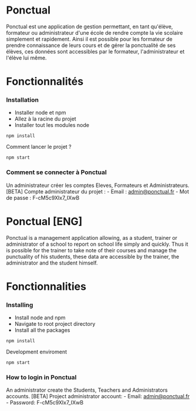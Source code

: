 # Ponctual
Ponctual est une application de gestion permettant, en tant qu'élève, formateur ou administrateur d'une école de rendre compte la vie scolaire simplement et rapidement. Ainsi il est possible pour les formateur de prendre connaissance de leurs cours et de gérer la ponctualité de ses élèves, ces données sont accessibles par le formateur, l'administrateur et l'élève lui même. 

# Fonctionnalités

### Installation

* Installer node et npm
* Allez à la racine du projet
* Installer tout les modules node

```
npm install
```

Comment lancer le projet ?


```
npm start
```

### Comment se connecter à Ponctual
Un administrateur créer les comptes Eleves, Formateurs et Administrateurs.
[BETA] Compte administrateur du projet :
    - Email : admin@ponctual.fr
    - Mot de passe : F-cM5c9XIx7_IXwB

# Ponctual [ENG]
Ponctual is a management application allowing, as a student, trainer or administrator of a school to report on school life simply and quickly. Thus it is possible for the trainer to take note of their courses and manage the punctuality of his students, these data are accessible by the trainer, the administrator and the student himself.

# Fonctionnalities

### Installing

* Install node and npm
* Navigate to root project directory
* Install all the packages

```
npm install
```

Development enviroment

```
npm start
```

### How to login in Ponctual

An administrator create the Students, Teachers and Administrators accounts.
[BETA] Project administrator account:
    - Email: admin@ponctual.fr
    - Password: F-cM5c9XIx7_IXwB


